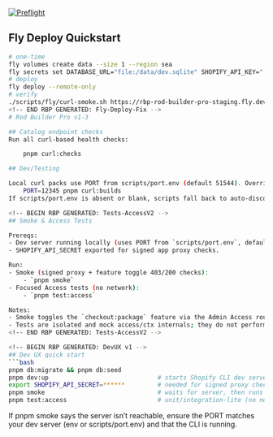 <!-- BEGIN RBP GENERATED: preflight-badge -->
[![Preflight](https://github.com/Cwegeleben/rbp-gitrepo-v1-3/actions/workflows/preflight.yml/badge.svg)](https://github.com/Cwegeleben/rbp-gitrepo-v1-3/actions/workflows/preflight.yml)
<!-- END RBP GENERATED: preflight-badge -->

<!-- BEGIN RBP GENERATED: Fly-Deploy-Fix -->
## Fly Deploy Quickstart
```bash
# one-time
fly volumes create data --size 1 --region sea
fly secrets set DATABASE_URL="file:/data/dev.sqlite" SHOPIFY_API_KEY="..." SHOPIFY_API_SECRET="..." SESSION_SECRET="$(openssl rand -hex 16)" NODE_ENV=production
# deploy
fly deploy --remote-only
# verify
./scripts/fly/curl-smoke.sh https://rbp-rod-builder-pro-staging.fly.dev
<!-- END RBP GENERATED: Fly-Deploy-Fix -->
# Rod Builder Pro v1-3

## Catalog endpoint checks
Run all curl-based health checks:

	pnpm curl:checks

## Dev/Testing

Local curl packs use PORT from scripts/port.env (default 51544). Override with:
	PORT=12345 pnpm curl:builds
If scripts/port.env is absent or blank, scripts fall back to auto-discovery.

<!-- BEGIN RBP GENERATED: Tests-AccessV2 -->
## Smoke & Access Tests

Prereqs:
- Dev server running locally (uses PORT from `scripts/port.env`, default 51544).
- SHOPIFY_API_SECRET exported for signed app proxy checks.

Run:
- Smoke (signed proxy + feature toggle 403/200 checks):
	- `pnpm smoke`
- Focused Access tests (no network):
	- `pnpm test:access`

Notes:
- Smoke toggles the `checkout:package` feature via the Admin Access route for tenant `demo.myshopify.com` using user `admin@rbp`.
- Tests are isolated and mock access/ctx internals; they do not perform external HTTP calls.
<!-- END RBP GENERATED: Tests-AccessV2 -->

<!-- BEGIN RBP GENERATED: DevUX v1 -->
## Dev UX quick start
```bash
pnpm db:migrate && pnpm db:seed
pnpm dev:up                              # starts Shopify CLI dev server
export SHOPIFY_API_SECRET=******         # needed for signed proxy checks
pnpm smoke                               # waits for server, then runs 200/403/200 checks
pnpm test:access                         # unit/integration-lite (no network)
```
If pnpm smoke says the server isn’t reachable, ensure the PORT matches your dev server
(env or scripts/port.env) and that the CLI is running.
<!-- END RBP GENERATED: DevUX v1 -->

